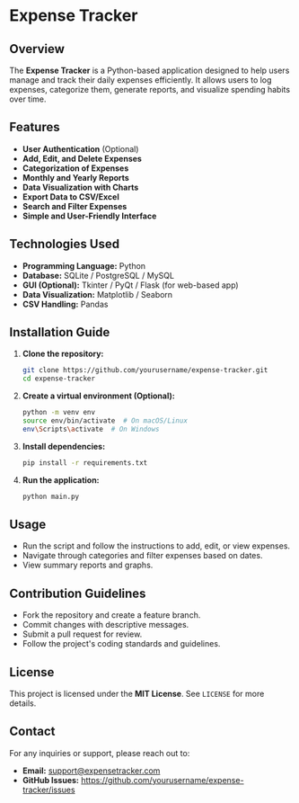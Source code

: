# Expense Tracker

## Overview
The **Expense Tracker** is a Python-based application designed to help users manage and track their daily expenses efficiently. It allows users to log expenses, categorize them, generate reports, and visualize spending habits over time.

## Features
- **User Authentication** (Optional)
- **Add, Edit, and Delete Expenses**
- **Categorization of Expenses**
- **Monthly and Yearly Reports**
- **Data Visualization with Charts**
- **Export Data to CSV/Excel**
- **Search and Filter Expenses**
- **Simple and User-Friendly Interface**

## Technologies Used
- **Programming Language:** Python
- **Database:** SQLite / PostgreSQL / MySQL
- **GUI (Optional):** Tkinter / PyQt / Flask (for web-based app)
- **Data Visualization:** Matplotlib / Seaborn
- **CSV Handling:** Pandas

## Installation Guide
1. **Clone the repository:**
   ```bash
   git clone https://github.com/yourusername/expense-tracker.git
   cd expense-tracker
   ```
2. **Create a virtual environment (Optional):**
   ```bash
   python -m venv env
   source env/bin/activate  # On macOS/Linux
   env\Scripts\activate  # On Windows
   ```
3. **Install dependencies:**
   ```bash
   pip install -r requirements.txt
   ```
4. **Run the application:**
   ```bash
   python main.py
   ```

## Usage
- Run the script and follow the instructions to add, edit, or view expenses.
- Navigate through categories and filter expenses based on dates.
- View summary reports and graphs.

## Contribution Guidelines
- Fork the repository and create a feature branch.
- Commit changes with descriptive messages.
- Submit a pull request for review.
- Follow the project's coding standards and guidelines.

## License
This project is licensed under the **MIT License**. See `LICENSE` for more details.

## Contact
For any inquiries or support, please reach out to:
- **Email:** support@expensetracker.com
- **GitHub Issues:** https://github.com/yourusername/expense-tracker/issues

